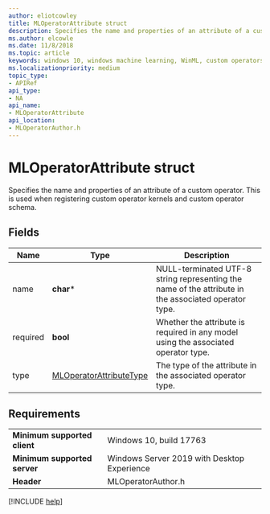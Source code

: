 ```yaml
---
author: eliotcowley
title: MLOperatorAttribute struct
description: Specifies the name and properties of an attribute of a custom operator.
ms.author: elcowle
ms.date: 11/8/2018
ms.topic: article
keywords: windows 10, windows machine learning, WinML, custom operators, MLOperatorAttribute
ms.localizationpriority: medium
topic_type:
- APIRef
api_type:
- NA
api_name:
- MLOperatorAttribute
api_location:
- MLOperatorAuthor.h
---
```


# MLOperatorAttribute struct

Specifies the name and properties of an attribute of a custom operator. This is used when registering custom operator kernels and custom operator schema.

## Fields

| Name     | Type                    | Description |
|----------|-------------------------|-------------|
| name     | **char***                   | NULL-terminated UTF-8 string representing the name of the attribute in the associated operator type. |
| required | **bool**                    | Whether the attribute is required in any model using the associated operator type. |
| type     | [MLOperatorAttributeType](MLOperatorAttributeType.md) | The type of the attribute in the associated operator type. |

## Requirements

| | |
|-|-|
| **Minimum supported client** | Windows 10, build 17763 |
| **Minimum supported server** | Windows Server 2019 with Desktop Experience |
| **Header** | MLOperatorAuthor.h |

[!INCLUDE [help](../includes/get-help.md)]
